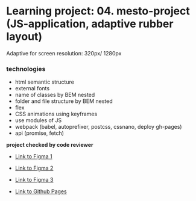 # Learning project: 04. mesto-project (JS-application, adaptive rubber layout)
Adaptive for screen resolution: 320px/ 1280px

### technologies
* html semantic structure
* external fonts
* name of classes by BEM nested
* folder and file structure by BEM nested
* flex
* CSS animations using keyframes
* use modules of JS
* webpack (babel, autoprefixer, postcss, cssnano, deploy gh-pages)
* api (promise, fetch)

**project checked by code reviewer**

* [Link to Figma 1](https://www.figma.com/file/2cn9N9jSkmxD84oJik7xL7/JavaScript.-Sprint-4?node-id=0%3A1)
* [Link to Figma 2](https://www.figma.com/file/bjyvbKKJN2naO0ucURl2Z0/JavaScript.-Sprint-5?node-id=0%3A1)
* [Link to Figma 3](https://www.figma.com/file/PSdQFRHoxXJFs2FH8IXViF/JavaScript-9-sprint?node-id=0%3A1)

* [Link to Github Pages](https://oleg-kuzmin.github.io/mesto-project/)

